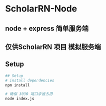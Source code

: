 # ScholarRN-Node
## node + express 简单服务端
## 仅供ScholarRN 项目 模拟服务端


## Setup
``` bash
## Setup
# install dependencies
npm install

# 确保 3030 端口未被占用
node index.js
